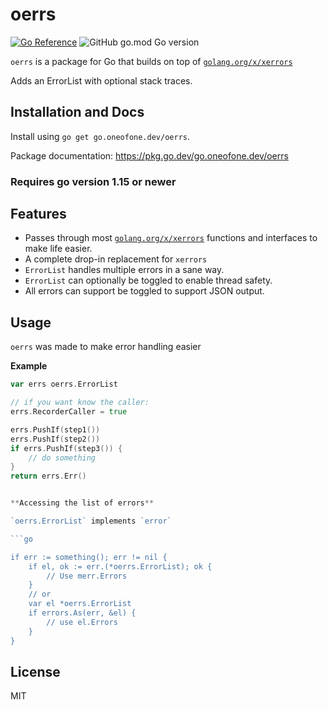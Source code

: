 # oerrs

[![Go Reference](https://pkg.go.dev/badge/go.oneofone.dev/oerrs.svg)](https://pkg.go.dev/go.oneofone.dev/oerrs)
![GitHub go.mod Go version](https://img.shields.io/github/go-mod/go-version/go.oneofone.dev/oerrs)

[godocs]: https://pkg.go.dev/go.oneofone.dev/oerrs

`oerrs` is a package for Go that builds on top of [`golang.org/x/xerrors`](https://golang.org/x/xerrors)

Adds an ErrorList with optional stack traces.

## Installation and Docs

Install using `go get go.oneofone.dev/oerrs`.

Package documentation: https://pkg.go.dev/go.oneofone.dev/oerrs

### Requires go version 1.15 or newer


## Features

* Passes through most [`golang.org/x/xerrors`](https://golang.org/x/xerrors) functions and interfaces to make life easier.
* A complete drop-in replacement for `xerrors`
* `ErrorList` handles multiple errors in a sane way.
* `ErrorList` can optionally be toggled to enable thread safety.
* All errors can support be toggled to support JSON output.

## Usage

`oerrs` was made to make error handling easier

**Example**

```go
var errs oerrs.ErrorList

// if you want know the caller:
errs.RecorderCaller = true

errs.PushIf(step1())
errs.PushIf(step2())
if errs.PushIf(step3()) {
	// do something
}
return errs.Err()


**Accessing the list of errors**

`oerrs.ErrorList` implements `error`

```go

if err := something(); err != nil {
	if el, ok := err.(*oerrs.ErrorList); ok {
		// Use merr.Errors
	}
	// or
	var el *oerrs.ErrorList
	if errors.As(err, &el) {
		// use el.Errors
	}
}
```

## License

MIT
